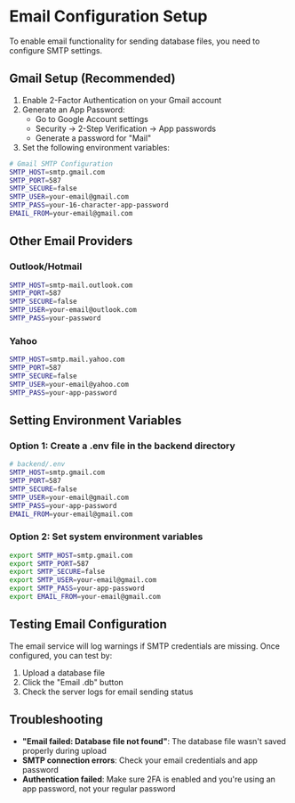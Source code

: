 # Email Configuration Setup

To enable email functionality for sending database files, you need to configure SMTP settings.

## Gmail Setup (Recommended)

1. Enable 2-Factor Authentication on your Gmail account
2. Generate an App Password:
   - Go to Google Account settings
   - Security → 2-Step Verification → App passwords
   - Generate a password for "Mail"
3. Set the following environment variables:

```bash
# Gmail SMTP Configuration
SMTP_HOST=smtp.gmail.com
SMTP_PORT=587
SMTP_SECURE=false
SMTP_USER=your-email@gmail.com
SMTP_PASS=your-16-character-app-password
EMAIL_FROM=your-email@gmail.com
```

## Other Email Providers

### Outlook/Hotmail
```bash
SMTP_HOST=smtp-mail.outlook.com
SMTP_PORT=587
SMTP_SECURE=false
SMTP_USER=your-email@outlook.com
SMTP_PASS=your-password
```

### Yahoo
```bash
SMTP_HOST=smtp.mail.yahoo.com
SMTP_PORT=587
SMTP_SECURE=false
SMTP_USER=your-email@yahoo.com
SMTP_PASS=your-app-password
```

## Setting Environment Variables

### Option 1: Create a .env file in the backend directory
```bash
# backend/.env
SMTP_HOST=smtp.gmail.com
SMTP_PORT=587
SMTP_SECURE=false
SMTP_USER=your-email@gmail.com
SMTP_PASS=your-app-password
EMAIL_FROM=your-email@gmail.com
```

### Option 2: Set system environment variables
```bash
export SMTP_HOST=smtp.gmail.com
export SMTP_PORT=587
export SMTP_SECURE=false
export SMTP_USER=your-email@gmail.com
export SMTP_PASS=your-app-password
export EMAIL_FROM=your-email@gmail.com
```

## Testing Email Configuration

The email service will log warnings if SMTP credentials are missing. Once configured, you can test by:

1. Upload a database file
2. Click the "Email .db" button
3. Check the server logs for email sending status

## Troubleshooting

- **"Email failed: Database file not found"**: The database file wasn't saved properly during upload
- **SMTP connection errors**: Check your email credentials and app password
- **Authentication failed**: Make sure 2FA is enabled and you're using an app password, not your regular password
